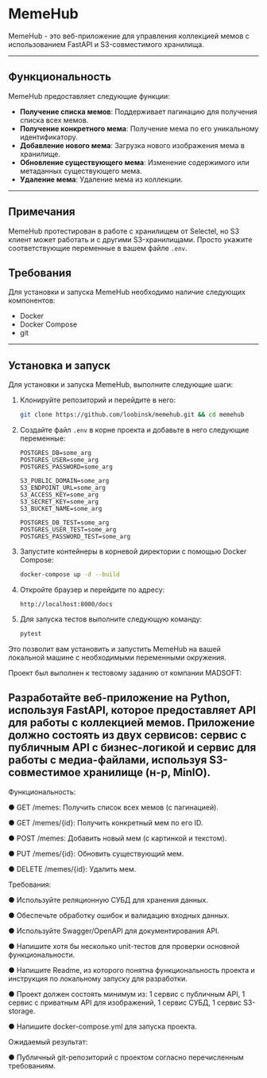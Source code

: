 # MemeHub

MemeHub - это веб-приложение для управления коллекцией мемов с использованием FastAPI и S3-совместимого хранилища.

---

## Функциональность

MemeHub предоставляет следующие функции:

- **Получение списка мемов**: Поддерживает пагинацию для получения списка всех мемов.
- **Получение конкретного мема**: Получение мема по его уникальному идентификатору.
- **Добавление нового мема**: Загрузка нового изображения мема в хранилище.
- **Обновление существующего мема**: Изменение содержимого или метаданных существующего мема.
- **Удаление мема**: Удаление мема из коллекции.

---

## Примечания

MemeHub протестирован в работе с хранилищем от Selectel, но S3 клиент может работать и с другими S3-хранилищами. Просто укажите соответствующие переменные в вашем файле `.env`.

## Требования

Для установки и запуска MemeHub необходимо наличие следующих компонентов:

- Docker
- Docker Compose
- git

---

## Установка и запуск

Для установки и запуска MemeHub, выполните следующие шаги:

1. Клонируйте репозиторий и перейдите в него:
    ```bash
    git clone https://github.com/loobinsk/memehub.git && cd memehub
    ```

2. Создайте файл `.env` в корне проекта и добавьте в него следующие переменные:
    ```dotenv
    POSTGRES_DB=some_arg
    POSTGRES_USER=some_arg
    POSTGRES_PASSWORD=some_arg

    S3_PUBLIC_DOMAIN=some_arg
    S3_ENDPOINT_URL=some_arg
    S3_ACCESS_KEY=some_arg
    S3_SECRET_KEY=some_arg
    S3_BUCKET_NAME=some_arg

    POSTGRES_DB_TEST=some_arg
    POSTGRES_USER_TEST=some_arg
    POSTGRES_PASSWORD_TEST=some_arg
    ```

3. Запустите контейнеры в корневой директории с помощью Docker Compose:
    ```bash
    docker-compose up -d --build
    ```

4. Откройте браузер и перейдите по адресу:
    ```
    http://localhost:8000/docs
    ```

5. Для запуска тестов выполните следующую команду:
    ```bash
    pytest
    ```

Это позволит вам установить и запустить MemeHub на вашей локальной машине с необходимыми переменными окружения.

Проект был выполнен к тестовому заданию от компании MADSOFT:

## Разработайте веб-приложение на Python, используя FastAPI, которое предоставляет API для работы с коллекцией мемов. Приложение должно состоять из двух сервисов: сервис с публичным API с бизнес-логикой и сервис для работы с медиа-файлами, используя S3-совместимое хранилище (н-р, MinIO).     

Функциональность:

●  GET /memes: Получить список всех мемов (с пагинацией).

●  GET /memes/{id}: Получить конкретный мем по его ID.

●  POST /memes: Добавить новый мем (с картинкой и текстом).

●  PUT /memes/{id}: Обновить существующий мем.                                        

●  DELETE /memes/{id}: Удалить мем. 

Требования:                          

●  Используйте реляционную СУБД для хранения данных.

●  Обеспечьте обработку ошибок и валидацию входных данных.

●  Используйте Swagger/OpenAPI для документирования API.

●  Напишите хотя бы несколько unit-тестов для проверки основной      функциональности.

●  Напишите Readme, из которого понятна функциональность проекта и инструкция по локальному запуску для разработки.

●  Проект должен состоять минимум из: 1 сервис с публичным API, 1 сервис с приватным API для изображений, 1 сервис СУБД, 1 сервис S3-storage.

●  Напишите docker-compose.yml для запуска проекта.

                               
Ожидаемый результат:

● Публичный git-репозиторий с проектом согласно перечисленным требованиям.
